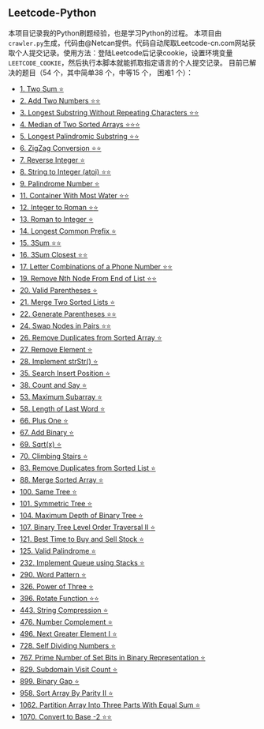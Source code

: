
## Leetcode-Python
本项目记录我的Python刷题经验，也是学习Python的过程。
本项目由`crawler.py`生成，代码由@Netcan提供。代码自动爬取Leetcode-cn.com网站获取个人提交记录。使用方法：登陆Leetcode后记录cookie，设置环境变量`LEETCODE_COOKIE`，然后执行本脚本就能抓取指定语言的个人提交记录。
目前已解决的题目（54 个，其中简单38 个，中等15 个， 困难1 个）：
- [1. Two Sum :star:](https://github.com/CLAY2333/CLAYleetcode/tree/master/n0001.%20Two%20Sum)
- [2. Add Two Numbers :star::star:](https://github.com/CLAY2333/CLAYleetcode/tree/master/n0002.%20Add%20Two%20Numbers)
- [3. Longest Substring Without Repeating Characters :star::star:](https://github.com/CLAY2333/CLAYleetcode/tree/master/n0003.%20Longest%20Substring%20Without%20Repeating%20Characters)
- [4. Median of Two Sorted Arrays :star::star::star:](https://github.com/CLAY2333/CLAYleetcode/tree/master/n0004.%20Median%20of%20Two%20Sorted%20Arrays)
- [5. Longest Palindromic Substring :star::star:](https://github.com/CLAY2333/CLAYleetcode/tree/master/n0005.%20Longest%20Palindromic%20Substring)
- [6. ZigZag Conversion :star::star:](https://github.com/CLAY2333/CLAYleetcode/tree/master/n0006.%20ZigZag%20Conversion)
- [7. Reverse Integer :star:](https://github.com/CLAY2333/CLAYleetcode/tree/master/n0007.%20Reverse%20Integer)
- [8. String to Integer (atoi) :star::star:](https://github.com/CLAY2333/CLAYleetcode/tree/master/n0008.%20String%20to%20Integer%20(atoi))
- [9. Palindrome Number :star:](https://github.com/CLAY2333/CLAYleetcode/tree/master/n0009.%20Palindrome%20Number)
- [11. Container With Most Water :star::star:](https://github.com/CLAY2333/CLAYleetcode/tree/master/n0011.%20Container%20With%20Most%20Water)
- [12. Integer to Roman :star::star:](https://github.com/CLAY2333/CLAYleetcode/tree/master/n0012.%20Integer%20to%20Roman)
- [13. Roman to Integer :star:](https://github.com/CLAY2333/CLAYleetcode/tree/master/n0013.%20Roman%20to%20Integer)
- [14. Longest Common Prefix :star:](https://github.com/CLAY2333/CLAYleetcode/tree/master/n0014.%20Longest%20Common%20Prefix)
- [15. 3Sum :star::star:](https://github.com/CLAY2333/CLAYleetcode/tree/master/n0015.%203Sum)
- [16. 3Sum Closest :star::star:](https://github.com/CLAY2333/CLAYleetcode/tree/master/n0016.%203Sum%20Closest)
- [17. Letter Combinations of a Phone Number :star::star:](https://github.com/CLAY2333/CLAYleetcode/tree/master/n0017.%20Letter%20Combinations%20of%20a%20Phone%20Number)
- [19. Remove Nth Node From End of List :star::star:](https://github.com/CLAY2333/CLAYleetcode/tree/master/n0019.%20Remove%20Nth%20Node%20From%20End%20of%20List)
- [20. Valid Parentheses :star:](https://github.com/CLAY2333/CLAYleetcode/tree/master/n0020.%20Valid%20Parentheses)
- [21. Merge Two Sorted Lists :star:](https://github.com/CLAY2333/CLAYleetcode/tree/master/n0021.%20Merge%20Two%20Sorted%20Lists)
- [22. Generate Parentheses :star::star:](https://github.com/CLAY2333/CLAYleetcode/tree/master/n0022.%20Generate%20Parentheses)
- [24. Swap Nodes in Pairs :star::star:](https://github.com/CLAY2333/CLAYleetcode/tree/master/n0024.%20Swap%20Nodes%20in%20Pairs)
- [26. Remove Duplicates from Sorted Array :star:](https://github.com/CLAY2333/CLAYleetcode/tree/master/n0026.%20Remove%20Duplicates%20from%20Sorted%20Array)
- [27. Remove Element :star:](https://github.com/CLAY2333/CLAYleetcode/tree/master/n0027.%20Remove%20Element)
- [28. Implement strStr() :star:](https://github.com/CLAY2333/CLAYleetcode/tree/master/n0028.%20Implement%20strStr())
- [35. Search Insert Position :star:](https://github.com/CLAY2333/CLAYleetcode/tree/master/n0035.%20Search%20Insert%20Position)
- [38. Count and Say :star:](https://github.com/CLAY2333/CLAYleetcode/tree/master/n0038.%20Count%20and%20Say)
- [53. Maximum Subarray :star:](https://github.com/CLAY2333/CLAYleetcode/tree/master/n0053.%20Maximum%20Subarray)
- [58. Length of Last Word :star:](https://github.com/CLAY2333/CLAYleetcode/tree/master/n0058.%20Length%20of%20Last%20Word)
- [66. Plus One :star:](https://github.com/CLAY2333/CLAYleetcode/tree/master/n0066.%20Plus%20One)
- [67. Add Binary :star:](https://github.com/CLAY2333/CLAYleetcode/tree/master/n0067.%20Add%20Binary)
- [69. Sqrt(x) :star:](https://github.com/CLAY2333/CLAYleetcode/tree/master/n0069.%20Sqrt(x))
- [70. Climbing Stairs :star:](https://github.com/CLAY2333/CLAYleetcode/tree/master/n0070.%20Climbing%20Stairs)
- [83. Remove Duplicates from Sorted List :star:](https://github.com/CLAY2333/CLAYleetcode/tree/master/n0083.%20Remove%20Duplicates%20from%20Sorted%20List)
- [88. Merge Sorted Array :star:](https://github.com/CLAY2333/CLAYleetcode/tree/master/n0088.%20Merge%20Sorted%20Array)
- [100. Same Tree :star:](https://github.com/CLAY2333/CLAYleetcode/tree/master/n0100.%20Same%20Tree)
- [101. Symmetric Tree :star:](https://github.com/CLAY2333/CLAYleetcode/tree/master/n0101.%20Symmetric%20Tree)
- [104. Maximum Depth of Binary Tree :star:](https://github.com/CLAY2333/CLAYleetcode/tree/master/n0104.%20Maximum%20Depth%20of%20Binary%20Tree)
- [107. Binary Tree Level Order Traversal II :star:](https://github.com/CLAY2333/CLAYleetcode/tree/master/n0107.%20Binary%20Tree%20Level%20Order%20Traversal%20II)
- [121. Best Time to Buy and Sell Stock :star:](https://github.com/CLAY2333/CLAYleetcode/tree/master/n0121.%20Best%20Time%20to%20Buy%20and%20Sell%20Stock)
- [125. Valid Palindrome :star:](https://github.com/CLAY2333/CLAYleetcode/tree/master/n0125.%20Valid%20Palindrome)
- [232. Implement Queue using Stacks :star:](https://github.com/CLAY2333/CLAYleetcode/tree/master/n0232.%20Implement%20Queue%20using%20Stacks)
- [290. Word Pattern :star:](https://github.com/CLAY2333/CLAYleetcode/tree/master/n0290.%20Word%20Pattern)
- [326. Power of Three :star:](https://github.com/CLAY2333/CLAYleetcode/tree/master/n0326.%20Power%20of%20Three)
- [396. Rotate Function :star::star:](https://github.com/CLAY2333/CLAYleetcode/tree/master/n0396.%20Rotate%20Function)
- [443. String Compression :star:](https://github.com/CLAY2333/CLAYleetcode/tree/master/n0443.%20String%20Compression)
- [476. Number Complement :star:](https://github.com/CLAY2333/CLAYleetcode/tree/master/n0476.%20Number%20Complement)
- [496. Next Greater Element I :star:](https://github.com/CLAY2333/CLAYleetcode/tree/master/n0496.%20Next%20Greater%20Element%20I)
- [728. Self Dividing Numbers :star:](https://github.com/CLAY2333/CLAYleetcode/tree/master/n0728.%20Self%20Dividing%20Numbers)
- [767. Prime Number of Set Bits in Binary Representation :star:](https://github.com/CLAY2333/CLAYleetcode/tree/master/n0767.%20Prime%20Number%20of%20Set%20Bits%20in%20Binary%20Representation)
- [829. Subdomain Visit Count :star:](https://github.com/CLAY2333/CLAYleetcode/tree/master/n0829.%20Subdomain%20Visit%20Count)
- [899. Binary Gap :star:](https://github.com/CLAY2333/CLAYleetcode/tree/master/n0899.%20Binary%20Gap)
- [958. Sort Array By Parity II :star:](https://github.com/CLAY2333/CLAYleetcode/tree/master/n0958.%20Sort%20Array%20By%20Parity%20II)
- [1062. Partition Array Into Three Parts With Equal Sum :star:](https://github.com/CLAY2333/CLAYleetcode/tree/master/n1062.%20Partition%20Array%20Into%20Three%20Parts%20With%20Equal%20Sum)
- [1070. Convert to Base -2 :star::star:](https://github.com/CLAY2333/CLAYleetcode/tree/master/n1070.%20Convert%20to%20Base%20-2)
